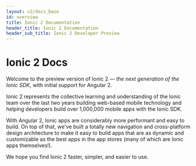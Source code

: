 ```yaml
---
layout: v2/docs_base
id: overview
title: Ionic 2 Documentation
header_title: Ionic 2 Documentation
header_sub_title: Ionic 2 Developer Preview
---
```

<h1 class="title">Ionic 2 Docs</h1>


Welcome to the preview version of Ionic 2 &mdash; *the next generation of the Ionic SDK*, with initial support for Angular 2.

Ionic 2 represents the collective learning and understanding of the Ionic team over the last two years building web-based mobile technology and helping developers build over 1,000,000 mobile apps with the Ionic SDK.

With Angular 2, Ionic apps are considerably more performant and easy to build. On top of that, we've built a totally new navigation and cross-platform design architecture to make it easy to build apps that are as dynamic and customizable as the best apps in the app stores (many of which are Ionic apps themselves!).

We hope you find Ionic 2 faster, simpler, and easier to use.
